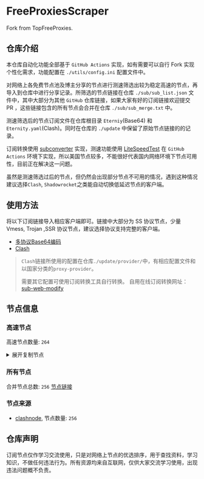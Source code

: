 # FreeProxiesScraper

Fork from TopFreeProxies.

## 仓库介绍
本仓库自动化功能全部基于 `GitHub Actions` 实现，如有需要可以自行 Fork 实现个性化需求，功能配置在 `./utils/config.ini` 配置文件中。

对网络上各免费节点池及博主分享的节点进行测速筛选出较为稳定高速的节点，再导入到仓库中进行分享记录。所筛选的节点链接在仓库 `./sub/sub_list.json` 文件中，其中大部分为其他 `GitHub` 仓库链接，如果大家有好的订阅链接欢迎提交 PR ，这些链接包含的所有节点会合并在仓库 `./sub/sub_merge.txt` 中。

测速筛选后的节点订阅文件在仓库根目录 `Eterniy`(Base64) 和 `Eternity.yaml`(Clash)。同时在仓库的 `./update` 中保留了原始节点链接的的记录。

订阅转换使用 [subconverter](https://github.com/tindy2013/subconverter) 实现，测速功能使用 [LiteSpeedTest](https://github.com/xxf098/LiteSpeedTest) 在 `GitHub Actions` 环境下实现，所以美国节点较多，不能很好代表国内网络环境下节点可用性，目前正在解决这一问题。

虽然是测速筛选过后的节点，但仍然会出现部分节点不可用的情况，遇到这种情况建议选择`Clash`, `Shadowrocket`之类能自动切换低延迟节点的客户端。

## 使用方法
将以下订阅链接导入相应客户端即可。链接中大部分为 SS 协议节点，少量 Vmess, Trojan ,SSR 协议节点，建议选择协议支持完整的客户端。

- [多协议Base64编码](https://raw.githubusercontent.com/caijh/FreeProxiesScraper/master/Eternity)
- [Clash](https://raw.githubusercontent.com/caijh/FreeProxiesScraper/master/Eternity.yaml)

>`Clash`链接所使用的配置在仓库`./update/provider/`中，有相应配置文件和以国家分类的`proxy-provider`。
>
>需要其它配置可使用订阅转换工具自行转换。
>自用在线订阅转换网址：[sub-web-modify](https://sub.v1.mk/)

## 节点信息
### 高速节点
高速节点数量: `264`
<details>
  <summary>展开复制节点</summary>

    trojan://a79e089e-882e-3603-af3d-dacaa45ae7be@103.219.195.237:443?allowInsecure=1&sni=edge.steam-dns.top.comcast.net#04-0466-HK
    trojan://a79e089e-882e-3603-af3d-dacaa45ae7be@43.160.193.245:443?allowInsecure=1&sni=origin-a.akamaihd.net#04-0467-SG
    trojan://a79e089e-882e-3603-af3d-dacaa45ae7be@vd0ee3cg.cs53rvhb.aliyunglsb.com:443?allowInsecure=1&sni=edge.steam-dns.top.comcast.net#04-0468-SG
    trojan://a79e089e-882e-3603-af3d-dacaa45ae7be@178.208.190.99:443?allowInsecure=1&sni=fastly.cdn.steampipe.steamcontent.com#04-0469-US
    trojan://19de81a2-e8f7-3780-ad08-d5b43962dc30@103.219.195.237:443?allowInsecure=1&sni=www.microsoft365.com#04-0470-HK
    trojan://19de81a2-e8f7-3780-ad08-d5b43962dc30@43.160.193.245:443?allowInsecure=1&sni=steampipe.akamaized.net#04-0471-SG
    trojan://19de81a2-e8f7-3780-ad08-d5b43962dc30@vd0ee3cg.cs53rvhb.aliyunglsb.com:443?allowInsecure=1&sni=www.microsoft365.com#04-0472-SG
    trojan://19de81a2-e8f7-3780-ad08-d5b43962dc30@178.208.190.99:443?allowInsecure=1&sni=cloudsync-prod.s3.amazonaws.com#04-0473-US
    trojan://a3e18f02-00c4-3b94-8685-af72e7b74fa4@103.219.195.237:443?allowInsecure=1&sni=akamai.cdn.steampipe.steamcontent.com#04-0474-HK
    trojan://a3e18f02-00c4-3b94-8685-af72e7b74fa4@43.160.193.245:443?allowInsecure=1&sni=edge.steam-dns.top.comcast.net#04-0475-SG
    trojan://a3e18f02-00c4-3b94-8685-af72e7b74fa4@vd0ee3cg.cs53rvhb.aliyunglsb.com:443?allowInsecure=1&sni=akamai.cdn.steampipe.steamcontent.com#04-0476-SG
    trojan://a3e18f02-00c4-3b94-8685-af72e7b74fa4@178.208.190.99:443?allowInsecure=1&sni=steampipe.akamaized.net#04-0477-US
    trojan://9b485a9f-f1ee-3031-a7a4-514a0599b524@103.219.195.237:443?allowInsecure=1&sni=steampipe-kr.akamaized.net#04-0478-HK
    trojan://9b485a9f-f1ee-3031-a7a4-514a0599b524@43.160.193.245:443?allowInsecure=1&sni=www.microsoft365.com#04-0479-SG
    trojan://9b485a9f-f1ee-3031-a7a4-514a0599b524@vd0ee3cg.cs53rvhb.aliyunglsb.com:443?allowInsecure=1&sni=steampipe-kr.akamaized.net#04-0480-SG
    trojan://9b485a9f-f1ee-3031-a7a4-514a0599b524@178.208.190.99:443?allowInsecure=1&sni=fastly.cdn.steampipe.steamcontent.com#04-0481-US
    trojan://4fa628c6-6249-35a5-9bf4-9982eca30185@103.219.195.237:443?allowInsecure=1&sni=fastly.cdn.steampipe.steamcontent.com#04-0482-HK
    trojan://4fa628c6-6249-35a5-9bf4-9982eca30185@43.160.193.245:443?allowInsecure=1&sni=steamcdn-a.akamaihd.net#04-0483-SG
    trojan://4fa628c6-6249-35a5-9bf4-9982eca30185@vd0ee3cg.cs53rvhb.aliyunglsb.com:443?allowInsecure=1&sni=fastly.cdn.steampipe.steamcontent.com#04-0484-SG
    trojan://4fa628c6-6249-35a5-9bf4-9982eca30185@178.208.190.99:443?allowInsecure=1&sni=upos-hz-mirrorakam.akamaized.net#04-0485-US
    trojan://da1bd14f-1afc-3a0d-9630-faa08a39f26d@103.219.195.237:443?allowInsecure=1&sni=origin-a.akamaihd.net#04-0486-HK
    trojan://da1bd14f-1afc-3a0d-9630-faa08a39f26d@43.160.193.245:443?allowInsecure=1&sni=steampipe-kr.akamaized.net#04-0487-SG
    trojan://da1bd14f-1afc-3a0d-9630-faa08a39f26d@vd0ee3cg.cs53rvhb.aliyunglsb.com:443?allowInsecure=1&sni=origin-a.akamaihd.net#04-0488-SG
    trojan://da1bd14f-1afc-3a0d-9630-faa08a39f26d@178.208.190.99:443?allowInsecure=1&sni=steamcdn-a.akamaihd.net#04-0489-US
    trojan://afec2398-003f-32b5-ac36-aa36cefe645b@103.219.195.237:443?allowInsecure=1&sni=fastly.cdn.steampipe.steamcontent.com#04-0490-HK
    trojan://afec2398-003f-32b5-ac36-aa36cefe645b@vd0ee3cg.cs53rvhb.aliyunglsb.com:443?allowInsecure=1&sni=fastly.cdn.steampipe.steamcontent.com#04-0491-SG
    trojan://afec2398-003f-32b5-ac36-aa36cefe645b@178.208.190.99:443?allowInsecure=1&sni=edge.steam-dns.top.comcast.net#04-0492-US
    trojan://b21ab207-e7df-3ba3-9614-df03b02a08d7@103.219.195.237:443?allowInsecure=1&sni=upos-hz-mirrorakam.akamaized.net#04-0493-HK
    trojan://b21ab207-e7df-3ba3-9614-df03b02a08d7@vd0ee3cg.cs53rvhb.aliyunglsb.com:443?allowInsecure=1&sni=upos-hz-mirrorakam.akamaized.net#04-0494-SG
    trojan://b21ab207-e7df-3ba3-9614-df03b02a08d7@178.208.190.99:443?allowInsecure=1&sni=www.microsoft365.com#04-0495-US
    trojan://694d40c5-bdad-3a6e-a857-d25316a08307@103.219.195.237:443?allowInsecure=1&sni=steamcdn-a.akamaihd.net#04-0496-HK
    trojan://694d40c5-bdad-3a6e-a857-d25316a08307@vd0ee3cg.cs53rvhb.aliyunglsb.com:443?allowInsecure=1&sni=steamcdn-a.akamaihd.net#04-0497-SG
    trojan://694d40c5-bdad-3a6e-a857-d25316a08307@178.208.190.99:443?allowInsecure=1&sni=akamai.cdn.steampipe.steamcontent.com#04-0498-US
    trojan://dda39440-611e-367a-8b5c-60b110881c48@103.219.195.237:443?allowInsecure=1&sni=steampipe-partner.akamaized.net#04-0499-HK
    trojan://dda39440-611e-367a-8b5c-60b110881c48@vd0ee3cg.cs53rvhb.aliyunglsb.com:443?allowInsecure=1&sni=steampipe-partner.akamaized.net#04-0500-SG
    trojan://dda39440-611e-367a-8b5c-60b110881c48@178.208.190.99:443?allowInsecure=1&sni=steampipe-kr.akamaized.net#04-0501-US
    trojan://04a70eb2-857b-3c61-9d36-a6284846dde9@103.219.195.237:443?allowInsecure=1&sni=upos-hz-mirrorakam.akamaized.net#04-0502-HK
    trojan://04a70eb2-857b-3c61-9d36-a6284846dde9@vd0ee3cg.cs53rvhb.aliyunglsb.com:443?allowInsecure=1&sni=upos-hz-mirrorakam.akamaized.net#04-0503-SG
    trojan://04a70eb2-857b-3c61-9d36-a6284846dde9@178.208.190.99:443?allowInsecure=1&sni=www.microsoft365.com#04-0504-US
    vmess://eyJ2IjoiMiIsInBzIjoiMDUtMDAxMC1OT1dIRVJFIiwiYWRkIjoia3NhZGsvMjMua29yb3NoLnNob3AiLCJwb3J0IjoiMjA2MCIsInR5cGUiOiJub25lIiwiaWQiOiIxNjQ4YmM5Mi1kMjEwLTRkMTctOTE3NC03MTAyMzFkNWIyM2UiLCJhaWQiOiIwIiwibmV0IjoidGNwIiwicGF0aCI6Ii8iLCJob3N0Ijoid3d3Lm1pY3Jvc29mdDM2NS5jb20iLCJ0bHMiOiIifQ==
    trojan://6165174d-41e8-48c8-b0aa-f64d3cadb299@n002.xunxunmimisbs.sbs:28100?allowInsecure=1&sni=db01.xxxxyyyysbs.sbs#06-0018-CN
    trojan://a34ac366-4717-45bc-a063-c1128338e377@n002.xunxunmimisbs.sbs:49100?allowInsecure=1&sni=db01.xxxxyyyysbs.sbs#06-0019-CN
    trojan://53c56f20-c1b5-47ff-a0dd-6981260131f6@n002.xunxunmimisbs.sbs:49100?allowInsecure=1&sni=db01.xxxxyyyysbs.sbs#06-0020-CN
    trojan://53c56f20-c1b5-47ff-a0dd-6981260131f6@n001.xunxunmimisbs.sbs:49100?allowInsecure=1&sni=db01.xxxxyyyysbs.sbs#06-0021-CN
    trojan://bbd3f850-16ca-4f92-b99f-aab79194f9ff@n001.xunxunmimisbs.sbs:28100?allowInsecure=1&sni=db01.xxxxyyyysbs.sbs#06-0022-CN
    trojan://1554c3d4-38ed-447e-a3cf-edafbe995222@n001.xunxunmimisbs.sbs:25100?allowInsecure=1&sni=de01.xxxxyyyysbs.sbs#06-0026-CN
    trojan://6165174d-41e8-48c8-b0aa-f64d3cadb299@n001.xunxunmimisbs.sbs:25100?allowInsecure=1&sni=de01.xxxxyyyysbs.sbs#06-0027-CN
    trojan://53c56f20-c1b5-47ff-a0dd-6981260131f6@n002.xunxunmimisbs.sbs:48100?allowInsecure=1&sni=fr01.xxxxyyyysbs.sbs#06-0029-CN
    trojan://bbd3f850-16ca-4f92-b99f-aab79194f9ff@n002.xunxunmimisbs.sbs:26100?allowInsecure=1&sni=fr01.xxxxyyyysbs.sbs#06-0030-CN
    trojan://a34ac366-4717-45bc-a063-c1128338e377@n002.xunxunmimisbs.sbs:48100?allowInsecure=1&sni=fr01.xxxxyyyysbs.sbs#06-0031-CN
    trojan://bbd3f850-16ca-4f92-b99f-aab79194f9ff@n002.xunxunmimisbs.sbs:23100?allowInsecure=1&sni=uk01.xxxxyyyysbs.sbs#06-0032-CN
    trojan://6165174d-41e8-48c8-b0aa-f64d3cadb299@n002.xunxunmimisbs.sbs:23100?allowInsecure=1&sni=uk01.xxxxyyyysbs.sbs#06-0033-CN
    ss://Y2hhY2hhMjAtaWV0Zi1wb2x5MTMwNTpmMWFjZDI1Yy01NzlhLTQ3MGEtODI4My1jMTAzNzk2ZmFjMTQ@02.xunyunnode.sbs:59406#06-0034-CN
    trojan://1554c3d4-38ed-447e-a3cf-edafbe995222@n002.xunxunmimisbs.sbs:23100?allowInsecure=1&sni=uk01.xxxxyyyysbs.sbs#06-0035-CN
    trojan://6165174d-41e8-48c8-b0aa-f64d3cadb299@n001.xunxunmimisbs.sbs:23100?allowInsecure=1&sni=uk01.xxxxyyyysbs.sbs#06-0036-CN
    trojan://53c56f20-c1b5-47ff-a0dd-6981260131f6@n001.xunxunmimisbs.sbs:44100?allowInsecure=1&sni=uk01.xxxxyyyysbs.sbs#06-0037-CN
    ss://Y2hhY2hhMjAtaWV0Zi1wb2x5MTMwNTo3YTY2YzVkMS04ZTA1LTRlMjUtOWY5Yy1jODlkNjEzZWQ0MzA@jry.izenny.com:26535#06-0038-CN
    trojan://BxceQaOe@58.152.46.98:443?allowInsecure=1#06-0039-HK
    vmess://eyJ2IjoiMiIsInBzIjoiMDYtMDA0MC1ISyIsImFkZCI6Im5vZGUyLm1hbmdnaW5nLmNvbSIsInBvcnQiOiIxMDA1NSIsInR5cGUiOiJub25lIiwiaWQiOiI1ZmJkNTY2ZC0xZGNkLTQ2MjYtYjc3MS0yYzUzYzg5YjExOWEiLCJhaWQiOiIwIiwibmV0Ijoid3MiLCJwYXRoIjoiLyIsImhvc3QiOiJub2RlMi5tYW5nZ2luZy5jb20iLCJ0bHMiOiJ0bHMifQ==
    vmess://eyJ2IjoiMiIsInBzIjoiMDYtMDA0MS1ISyIsImFkZCI6Im5vZGUyLm1hbmdnaW5nLmNvbSIsInBvcnQiOiIxMDA1NSIsInR5cGUiOiJub25lIiwiaWQiOiIwNWUzOTljNy02ZjNkLTRkNzUtOGZmMC0wZTEwYzI5NzYwOTAiLCJhaWQiOiIwIiwibmV0Ijoid3MiLCJwYXRoIjoiLyIsImhvc3QiOiJub2RlMi5tYW5nZ2luZy5jb20iLCJ0bHMiOiJ0bHMifQ==
    vmess://eyJ2IjoiMiIsInBzIjoiMDYtMDA0Mi1ISyIsImFkZCI6Im5vZGUyLm1hbmdnaW5nLmNvbSIsInBvcnQiOiIxMDA1NSIsInR5cGUiOiJub25lIiwiaWQiOiI1MzI1MjdlMi1lMTg1LTRlYzMtOWM1MS03MTViYzNhODk4MTUiLCJhaWQiOiIwIiwibmV0Ijoid3MiLCJwYXRoIjoiLyIsImhvc3QiOiJub2RlMi5tYW5nZ2luZy5jb20iLCJ0bHMiOiJ0bHMifQ==
    vmess://eyJ2IjoiMiIsInBzIjoiMDYtMDA0NC1ISyIsImFkZCI6Im5vZGUyLm1hbmdnaW5nLmNvbSIsInBvcnQiOiIxMDA1NSIsInR5cGUiOiJub25lIiwiaWQiOiJkNWVhZjhjNy01MDk0LTQ5MzctYWQ4Mi1lMDdiMjBiZGUyMTgiLCJhaWQiOiIwIiwibmV0Ijoid3MiLCJwYXRoIjoiLyIsImhvc3QiOiJub2RlMi5tYW5nZ2luZy5jb20iLCJ0bHMiOiJ0bHMifQ==
    ss://Y2hhY2hhMjAtaWV0Zi1wb2x5MTMwNTowNTdmMzc5My00YTBjLTQ1OTItOTA1OS1kOTdiNDNlN2QzZjI@wa.xunyunnode.sbs:35301#06-0045-CN
    ss://Y2hhY2hhMjAtaWV0Zi1wb2x5MTMwNTphZjM3YTQzNi02MTdkLTQ4NGUtOWZiYi01N2FhMjAyYmMzMWE@slur.izenny.com:55407#06-0046-CN
    vmess://eyJ2IjoiMiIsInBzIjoiMDYtMDA0Ny1ISyIsImFkZCI6Im5vZGUyLm1hbmdnaW5nLmNvbSIsInBvcnQiOiIxMDA1NSIsInR5cGUiOiJub25lIiwiaWQiOiI2ZjE3NDhmZC01Y2ZkLTQ0OTctYWVjNy0wZjhjY2E3ODQxNTkiLCJhaWQiOiIwIiwibmV0Ijoid3MiLCJwYXRoIjoiLyIsImhvc3QiOiJub2RlMi5tYW5nZ2luZy5jb20iLCJ0bHMiOiJ0bHMifQ==
    trojan://6165174d-41e8-48c8-b0aa-f64d3cadb299@n001.xunxunmimisbs.sbs:21201?allowInsecure=1&sni=hk02.xxxxyyyysbs.sbs#06-0048-CN
    trojan://a34ac366-4717-45bc-a063-c1128338e377@n001.xunxunmimisbs.sbs:21101?allowInsecure=1&sni=hk02.xxxxyyyysbs.sbs#06-0049-CN
    trojan://BxceQaOe@36.151.251.23:4451?allowInsecure=1#06-0050-CN
    trojan://bbd3f850-16ca-4f92-b99f-aab79194f9ff@n001.xunxunmimisbs.sbs:21201?allowInsecure=1&sni=hk02.xxxxyyyysbs.sbs#06-0051-CN
    ss://Y2hhY2hhMjAtaWV0Zi1wb2x5MTMwNTphZjM3YTQzNi02MTdkLTQ4NGUtOWZiYi01N2FhMjAyYmMzMWE@slur.izenny.com:30348#06-0052-CN
    ss://Y2hhY2hhMjAtaWV0Zi1wb2x5MTMwNTpmN2E2Nzg4NC03OGIwLTQwN2QtOGFhNi0wZWRhZTVhNzg2NTc@slur.izenny.com:30348#06-0053-CN
    trojan://bbd3f850-16ca-4f92-b99f-aab79194f9ff@n002.xunxunmimisbs.sbs:27100?allowInsecure=1&sni=in01.xxxxyyyysbs.sbs#06-0054-CN
    ss://Y2hhY2hhMjAtaWV0Zi1wb2x5MTMwNTphZjM3YTQzNi02MTdkLTQ4NGUtOWZiYi01N2FhMjAyYmMzMWE@slur.izenny.com:17254#06-0055-CN
    ss://Y2hhY2hhMjAtaWV0Zi1wb2x5MTMwNTpmN2E2Nzg4NC03OGIwLTQwN2QtOGFhNi0wZWRhZTVhNzg2NTc@slur.izenny.com:32009#06-0056-CN
    trojan://a34ac366-4717-45bc-a063-c1128338e377@n002.xunxunmimisbs.sbs:42100?allowInsecure=1&sni=jp01.xxxxyyyysbs.sbs#06-0057-CN
    trojan://1554c3d4-38ed-447e-a3cf-edafbe995222@n001.xunxunmimisbs.sbs:41300?allowInsecure=1&sni=jp01.xxxxyyyysbs.sbs#06-0060-CN
    trojan://a34ac366-4717-45bc-a063-c1128338e377@n001.xunxunmimisbs.sbs:42100?allowInsecure=1&sni=jp01.xxxxyyyysbs.sbs#06-0061-CN
    trojan://bbd3f850-16ca-4f92-b99f-aab79194f9ff@n001.xunxunmimisbs.sbs:41300?allowInsecure=1&sni=jp01.xxxxyyyysbs.sbs#06-0062-CN
    trojan://a34ac366-4717-45bc-a063-c1128338e377@n001.xunxunmimisbs.sbs:43100?allowInsecure=1&sni=kr01.xxxxyyyysbs.sbs#06-0064-CN
    trojan://a34ac366-4717-45bc-a063-c1128338e377@n002.xunxunmimisbs.sbs:43100?allowInsecure=1&sni=kr01.xxxxyyyysbs.sbs#06-0067-CN
    ss://Y2hhY2hhMjAtaWV0Zi1wb2x5MTMwNTpmN2E2Nzg4NC03OGIwLTQwN2QtOGFhNi0wZWRhZTVhNzg2NTc@slur.izenny.com:48907#06-0068-CN
    ss://YWVzLTI1Ni1nY206N2EzNDcyYmMtYWJiMC00YzI2LTgyYmEtMDU0MTE5NTM4ZjQ2@node1.mangging.com:10060#06-0070-SG
    vmess://eyJ2IjoiMiIsInBzIjoiMDYtMDA3Mi1DTiIsImFkZCI6InYxMi5oZWR1aWFuLmxpbmsiLCJwb3J0IjoiMzA4MTIiLCJ0eXBlIjoibm9uZSIsImlkIjoiY2JiM2Y4NzctZDFmYi0zNDRjLTg3YTktZDE1M2JmZmQ1NDg0IiwiYWlkIjoiMiIsIm5ldCI6IndzIiwicGF0aCI6Ii9vb29vIiwiaG9zdCI6InYxMi5oZWR1aWFuLmxpbmsiLCJ0bHMiOiIifQ==
    ss://YWVzLTI1Ni1nY206MDVlMzk5YzctNmYzZC00ZDc1LThmZjAtMGUxMGMyOTc2MDkw@node1.mangging.com:10060#06-0073-SG
    ss://YWVzLTI1Ni1nY206MjZhNTFiYTctOTM0Yi00N2FhLTljZGQtZjU2N2ZjYzMzYTJi@node1.mangging.com:10060#06-0076-SG
    vmess://eyJ2IjoiMiIsInBzIjoiMDYtMDA3OC1TRyIsImFkZCI6Im5vZGUzLm1hbmdnaW5nLmNvbSIsInBvcnQiOiIxMDA5MSIsInR5cGUiOiJub25lIiwiaWQiOiI1MzI1MjdlMi1lMTg1LTRlYzMtOWM1MS03MTViYzNhODk4MTUiLCJhaWQiOiIwIiwibmV0Ijoid3MiLCJwYXRoIjoiLyIsImhvc3QiOiJub2RlMy5tYW5nZ2luZy5jb20iLCJ0bHMiOiJ0bHMifQ==
    ss://YWVzLTI1Ni1nY206NzdhZTUwNjItYzA2Mi00NTNlLWJhNjUtOWI1NDllMDZmYmJi@node1.mangging.com:10060#06-0079-SG
    ss://YWVzLTI1Ni1nY206OGE0NzM3YWEtNDY3MS00YzZiLWIyZGUtMjliNWQ5NmFhMzY1@node1.mangging.com:10060#06-0081-SG
    vmess://eyJ2IjoiMiIsInBzIjoiMDYtMDA4Mi1TRyIsImFkZCI6Im5vZGUzLm1hbmdnaW5nLmNvbSIsInBvcnQiOiIxMDA5MSIsInR5cGUiOiJub25lIiwiaWQiOiIzNTNkNGMxMy1hNzU2LTQ2ZGQtYmE2Zi0zZGZlY2ZlYjM3ZmMiLCJhaWQiOiIwIiwibmV0Ijoid3MiLCJwYXRoIjoiLyIsImhvc3QiOiJub2RlMy5tYW5nZ2luZy5jb20iLCJ0bHMiOiJ0bHMifQ==
    ss://YWVzLTI1Ni1nY206MjhmOTY2ZDgtNDAzZS00OTY2LTkzZWMtMjZlZTgyNDU2ZjQ5@node1.mangging.com:10060#06-0083-SG
    trojan://332c99d2ebae435b9b3970a75ae902d2@149.28.151.140:443?allowInsecure=1&sni=www.gpt123.one#06-0085-SG
    ss://YWVzLTI1Ni1nY206NTMyNTI3ZTItZTE4NS00ZWMzLTljNTEtNzE1YmMzYTg5ODE1@node1.mangging.com:10060#06-0086-SG
    vmess://eyJ2IjoiMiIsInBzIjoiMDYtMDA4Ny1DTiIsImFkZCI6InYzOS5oZWR1aWFuLmxpbmsiLCJwb3J0IjoiMzA4MzkiLCJ0eXBlIjoibm9uZSIsImlkIjoiY2JiM2Y4NzctZDFmYi0zNDRjLTg3YTktZDE1M2JmZmQ1NDg0IiwiYWlkIjoiMiIsIm5ldCI6IndzIiwicGF0aCI6Ii9vb29vIiwiaG9zdCI6InYzOS5oZWR1aWFuLmxpbmsiLCJ0bHMiOiIifQ==
    trojan://1554c3d4-38ed-447e-a3cf-edafbe995222@n002.xunxunmimisbs.sbs:31200?allowInsecure=1&sni=sg01.xxxxyyyysbs.sbs#06-0088-CN
    vmess://eyJ2IjoiMiIsInBzIjoiMDYtMDA4OS1TRyIsImFkZCI6Im1sMDIuMzMzMjEwLnh5eiIsInBvcnQiOiI0MDAwMCIsInR5cGUiOiJub25lIiwiaWQiOiJhYWUwYjVmNC1jZGIxLTQ4YjQtYTQ5Ny1kNmQwYzg5ZDI1NzYiLCJhaWQiOiIwIiwibmV0Ijoid3MiLCJwYXRoIjoiL2JieSIsImhvc3QiOiJtbDAyLjMzMzIxMC54eXoiLCJ0bHMiOiIifQ==
    trojan://1554c3d4-38ed-447e-a3cf-edafbe995222@n002.xunxunmimisbs.sbs:28300?allowInsecure=1&sni=tai01.xxxxyyyysbs.sbs#06-0092-CN
    trojan://1554c3d4-38ed-447e-a3cf-edafbe995222@n001.xunxunmimisbs.sbs:28300?allowInsecure=1&sni=tai01.xxxxyyyysbs.sbs#06-0093-CN
    trojan://a34ac366-4717-45bc-a063-c1128338e377@n001.xunxunmimisbs.sbs:49120?allowInsecure=1&sni=tai01.xxxxyyyysbs.sbs#06-0094-CN
    ss://Y2hhY2hhMjAtaWV0Zi1wb2x5MTMwNTowNTdmMzc5My00YTBjLTQ1OTItOTA1OS1kOTdiNDNlN2QzZjI@01.xunyunnode.sbs:45823#06-0097-CN
    trojan://d1ab552e-d2f9-4fe6-8e70-d219a525a769@zl-us01.xxxxyyyysbs.sbs:52800?allowInsecure=1#06-0105-US
    vmess://eyJ2IjoiMiIsInBzIjoiMDYtMDEwOC1ISyIsImFkZCI6IjIxMi4xOTIuMTMuODYiLCJwb3J0IjoiMjMxODUiLCJ0eXBlIjoibm9uZSIsImlkIjoiMzZiYWIyZTItOTgwYS00MmFiLTg3MDMtZTkwYjU2YzJmOGE1IiwiYWlkIjoiMCIsIm5ldCI6IndzIiwicGF0aCI6Ii8iLCJob3N0IjoiIiwidGxzIjoiIn0=
    vmess://eyJ2IjoiMiIsInBzIjoiMDYtMDExNC1ISyIsImFkZCI6IjIxMi4xOTIuMTMuODYiLCJwb3J0IjoiMjIxMjciLCJ0eXBlIjoibm9uZSIsImlkIjoiOTcwYjIyNjgtMGRiNS00Yjc2LTkwYmEtZWQwZThmNjg2YTZjIiwiYWlkIjoiMCIsIm5ldCI6IndzIiwicGF0aCI6Ii8iLCJob3N0IjoiIiwidGxzIjoiIn0=
    ss://Y2hhY2hhMjAtaWV0Zi1wb2x5MTMwNTpmMWFjZDI1Yy01NzlhLTQ3MGEtODI4My1jMTAzNzk2ZmFjMTQ@01.xunyunnode.sbs:45823#06-0123-CN
    vmess://eyJ2IjoiMiIsInBzIjoiMDYtMDEyNC1ISyIsImFkZCI6IjIxMi4xOTIuMTMuODYiLCJwb3J0IjoiMjIxMjciLCJ0eXBlIjoibm9uZSIsImlkIjoiNmUyMjNjZWMtOGEzYi00OGY2LTgyYmYtNGZjMGY2NzYwYTEwIiwiYWlkIjoiMCIsIm5ldCI6IndzIiwicGF0aCI6Ii8iLCJob3N0IjoiIiwidGxzIjoiIn0=
    vmess://eyJ2IjoiMiIsInBzIjoiMDYtMDEyOC1ISyIsImFkZCI6IjIxMi4xOTIuMTMuODYiLCJwb3J0IjoiMjMxODUiLCJ0eXBlIjoibm9uZSIsImlkIjoiZjE5ODg5MjktYjQ2Yi00N2JkLWE5OTMtNWM3NTdjYTU5MmY1IiwiYWlkIjoiMCIsIm5ldCI6IndzIiwicGF0aCI6Ii8iLCJob3N0IjoiIiwidGxzIjoiIn0=
    ss://Y2hhY2hhMjAtaWV0Zi1wb2x5MTMwNTpmN2E2Nzg4NC03OGIwLTQwN2QtOGFhNi0wZWRhZTVhNzg2NTc@slur.izenny.com:40063#06-0129-CN
    vmess://eyJ2IjoiMiIsInBzIjoiMDYtMDEzMy1ISyIsImFkZCI6IjIxMi4xOTIuMTMuODYiLCJwb3J0IjoiMjIxMjciLCJ0eXBlIjoibm9uZSIsImlkIjoiYjkwOGFiNWYtNGU2YS00YzgyLWIxY2ItNWQ3NDg3MWQ4NWRjIiwiYWlkIjoiMCIsIm5ldCI6IndzIiwicGF0aCI6Ii8iLCJob3N0IjoiIiwidGxzIjoiIn0=
    vmess://eyJ2IjoiMiIsInBzIjoiMDYtMDEzNy1ISyIsImFkZCI6IjIxMi4xOTIuMTMuODYiLCJwb3J0IjoiMjIxMjciLCJ0eXBlIjoibm9uZSIsImlkIjoiOTc2ODA1MGMtNDMyZS00ZGI1LWI0MTctYTZiNjc0YWY0M2QxIiwiYWlkIjoiMCIsIm5ldCI6IndzIiwicGF0aCI6Ii8iLCJob3N0IjoiIiwidGxzIjoiIn0=
    trojan://bbd3f850-16ca-4f92-b99f-aab79194f9ff@n002.xunxunmimisbs.sbs:24100?allowInsecure=1&sni=us01.xxxxyyyysbs.sbs#06-0140-CN
    vmess://eyJ2IjoiMiIsInBzIjoiMDYtMDE0My1ISyIsImFkZCI6IjIxMi4xOTIuMTMuODYiLCJwb3J0IjoiMjIxMjciLCJ0eXBlIjoibm9uZSIsImlkIjoiYWRhM2JjMzUtNzQxOC00YzdjLTlkNzktMzI5Y2E1ZDdkZWE4IiwiYWlkIjoiMCIsIm5ldCI6IndzIiwicGF0aCI6Ii8iLCJob3N0IjoiIiwidGxzIjoiIn0=
    vmess://eyJ2IjoiMiIsInBzIjoiMDYtMDE0NC1ISyIsImFkZCI6IjIxMi4xOTIuMTMuODYiLCJwb3J0IjoiMjIxMjciLCJ0eXBlIjoibm9uZSIsImlkIjoiZDlhYmY1NTEtMDBhNC00NWM2LTg0ZWUtYTIwMWZhYmMxMGRhIiwiYWlkIjoiMCIsIm5ldCI6IndzIiwicGF0aCI6Ii8iLCJob3N0IjoiIiwidGxzIjoiIn0=
    vmess://eyJ2IjoiMiIsInBzIjoiMDYtMDE0NS1ISyIsImFkZCI6IjIxMi4xOTIuMTMuODYiLCJwb3J0IjoiMjIxMjciLCJ0eXBlIjoibm9uZSIsImlkIjoiZmM4MjRlMjUtZTgzNC00MWMxLTg5YTQtMmNjODU4YWM4MjM5IiwiYWlkIjoiMCIsIm5ldCI6IndzIiwicGF0aCI6Ii8iLCJob3N0IjoiIiwidGxzIjoiIn0=
    vmess://eyJ2IjoiMiIsInBzIjoiMDYtMDE0Ny1ISyIsImFkZCI6IjIxMi4xOTIuMTMuODYiLCJwb3J0IjoiMjUxNjkiLCJ0eXBlIjoibm9uZSIsImlkIjoiZTZiN2VkYjUtYjFjMS00YTQ4LTg4MGMtNzlhZTMwM2YyMzAzIiwiYWlkIjoiMCIsIm5ldCI6IndzIiwicGF0aCI6Ii8iLCJob3N0IjoiIiwidGxzIjoiIn0=
    vmess://eyJ2IjoiMiIsInBzIjoiMDYtMDE1My1ISyIsImFkZCI6IjIxMi4xOTIuMTMuODYiLCJwb3J0IjoiMjIxMjciLCJ0eXBlIjoibm9uZSIsImlkIjoiYmIwY2FjZDktMzhjNi00MDk5LWI4NmMtNDY3NzBjYzg2MTQ2IiwiYWlkIjoiMCIsIm5ldCI6IndzIiwicGF0aCI6Ii8iLCJob3N0IjoiIiwidGxzIjoiIn0=
    trojan://BxceQaOe@36.150.215.241:27409?allowInsecure=1#06-0158-CN
    ss://Y2hhY2hhMjAtaWV0Zi1wb2x5MTMwNTpmMWFjZDI1Yy01NzlhLTQ3MGEtODI4My1jMTAzNzk2ZmFjMTQ@02.xunyunnode.sbs:37699#06-0159-CN
    trojan://6165174d-41e8-48c8-b0aa-f64d3cadb299@n001.xunxunmimisbs.sbs:24100?allowInsecure=1&sni=us01.xxxxyyyysbs.sbs#06-0160-CN
    trojan://a34ac366-4717-45bc-a063-c1128338e377@n001.xunxunmimisbs.sbs:49110?allowInsecure=1&sni=vn01.xxxxyyyysbs.sbs#06-0162-CN
    trojan://6165174d-41e8-48c8-b0aa-f64d3cadb299@n001.xunxunmimisbs.sbs:28200?allowInsecure=1&sni=vn01.xxxxyyyysbs.sbs#06-0163-CN
    vmess://eyJ2IjoiMiIsInBzIjoiMDctMDE2NS1ISyIsImFkZCI6InYxMC5oZWR1aWFuLmxpbmsiLCJwb3J0IjoiMzA4MDciLCJ0eXBlIjoibm9uZSIsImlkIjoiY2JiM2Y4NzctZDFmYi0zNDRjLTg3YTktZDE1M2JmZmQ1NDg0IiwiYWlkIjoiMiIsIm5ldCI6IndzIiwicGF0aCI6Ii9vb29vIiwiaG9zdCI6InYxMC5oZWR1aWFuLmxpbmsiLCJ0bHMiOiIifQ==
    ss://YWVzLTEyOC1nY206YjYzN2YyZTQ3Yjc4MjdiMzA4ZWJmMzk5MDA4MDc1ZDI@113.99.143.139:26470#07-0167-CN
    vmess://eyJ2IjoiMiIsInBzIjoiMDctMDE3MS1SRUxBWSIsImFkZCI6IjEwNC4xOC4yNDAuMjM4IiwicG9ydCI6IjgwIiwidHlwZSI6Im5vbmUiLCJpZCI6ImQ5NjdmZmNhLWRlOTAtNGRhYS1iZDAwLWQ1MjdlNWJhZTExZiIsImFpZCI6IjAiLCJuZXQiOiJ3cyIsInBhdGgiOiIvP0JJQV9URUxFR1JBTSAoQEFaQVJCQVlKQUIxKSBUTSAoQEFaQVJCQVlKQUIxKSBUTSAoQEFaQVJCQVlKQUIxKSBUTSAoQEFaQVJCQVlKQUIxKSBUTSAoQEFaQVJCQVlKQUIxKSBUTSAoQEFaQVJCQVlKQUIxKSIsImhvc3QiOiIiLCJ0bHMiOiIifQ==
    trojan://BxceQaOe@58.152.53.3:443?allowInsecure=1#07-0175-HK
    vmess://eyJ2IjoiMiIsInBzIjoiMDctMDE3Ny1DTiIsImFkZCI6IjM5LjEwNy4xNTUuMTEiLCJwb3J0IjoiMzAzMDIiLCJ0eXBlIjoibm9uZSIsImlkIjoiNDE4MDQ4YWYtYTI5My00Yjk5LTliMGMtOThjYTM1ODBkZDI0IiwiYWlkIjoiMCIsIm5ldCI6InRjcCIsInBhdGgiOiIvIiwiaG9zdCI6IiIsInRscyI6IiJ9
    ss://YWVzLTEyOC1nY206YjYzN2YyZTQ3Yjc4MjdiMzA4ZWJmMzk5MDA4MDc1ZDI@113.99.143.139:40316#07-0179-CN
    vmess://eyJ2IjoiMiIsInBzIjoiMDctMDE4NC1KUCIsImFkZCI6InRscy4xNS5ub2RlLWZvci1iaWdhaXJwb3J0LndpbiIsInBvcnQiOiIyMzIxMSIsInR5cGUiOiJub25lIiwiaWQiOiJjNjkzNzRkYS0yMjA4LTRjYmQtYjgxZS1jZGY4OGI1ZTdmNTMiLCJhaWQiOiIwIiwibmV0Ijoid3MiLCJwYXRoIjoiLyIsImhvc3QiOiJ0bHMuMTUubm9kZS1mb3ItYmlnYWlycG9ydC53aW4iLCJ0bHMiOiIifQ==
    vmess://eyJ2IjoiMiIsInBzIjoiMDctMDE4Ni1ISyIsImFkZCI6Ijc4ZWFjNGFmLXN2NmhzMC1zd3hqZ24tMWxhMnEuaGsucDVwdi5jb20iLCJwb3J0IjoiODAiLCJ0eXBlIjoibm9uZSIsImlkIjoiNDMxMDI2YzgtNzM5Ny0xMWVkLWE4YmYtZjIzYzkxY2ZiYmM5IiwiYWlkIjoiMiIsIm5ldCI6IndzIiwicGF0aCI6Ii8iLCJob3N0IjoiNzhlYWM0YWYtc3Y2aHMwLXN3eGpnbi0xbGEycS5oay5wNXB2LmNvbSIsInRscyI6IiJ9
    vmess://eyJ2IjoiMiIsInBzIjoiMDctMDE4Ny1DTiIsImFkZCI6IjEzOS4xMjkuMjAuNiIsInBvcnQiOiI1MDAwMiIsInR5cGUiOiJub25lIiwiaWQiOiI0MTgwNDhhZi1hMjkzLTRiOTktOWIwYy05OGNhMzU4MGRkMjQiLCJhaWQiOiIwIiwibmV0IjoidGNwIiwicGF0aCI6Ii8iLCJob3N0IjoiNzhlYWM0YWYtc3Y2aHMwLXN3eGpnbi0xbGEycS5oay5wNXB2LmNvbSIsInRscyI6IiJ9
    ss://YWVzLTI1Ni1jZmI6YW1hem9uc2tyMDU@18.116.40.29:443#07-0188-US
    ss://YWVzLTEyOC1nY206NTdiYzBjMDQtODE4NC00OGY1LTkwNmItODk3ZDA5NWVkNDQ1@liubu9.singdns.com:17459#07-0190-HK
    trojan://BxceQaOe@36.156.102.72:194?allowInsecure=1#07-0203-CN
    vmess://eyJ2IjoiMiIsInBzIjoiMDctMDIwNS1DTiIsImFkZCI6IjEwNi4xNC43NS4xMTQiLCJwb3J0IjoiNTAwMDIiLCJ0eXBlIjoibm9uZSIsImlkIjoiNDE4MDQ4YWYtYTI5My00Yjk5LTliMGMtOThjYTM1ODBkZDI0IiwiYWlkIjoiMCIsIm5ldCI6InRjcCIsInBhdGgiOiIvIiwiaG9zdCI6IiIsInRscyI6IiJ9
    trojan://adbac894-90b9-4913-b77e-a715a8d4ebc8@oss-cn-shanghai.letssepub.com:20021?allowInsecure=1&sni=dingding-doc.com#07-0208-CN
    ss://YWVzLTI1Ni1jZmI6WG44aktkbURNMDBJZU8lMjUyNSUyNTIzJTI1MjQlMjUyM2ZKQU10c0VBRVVPcEgvWVdZdFlxREZuVDBTVg@103.186.155.224:38388#08-0217-VN
    ss://YWVzLTI1Ni1jZmI6WG44aktkbURNMDBJZU8lMjUyNSUyNTIzJTI1MjQlMjUyM2ZKQU10c0VBRVVPcEgvWVdZdFlxREZuVDBTVg@103.186.154.183:38388#08-0218-VN
    ss://YWVzLTI1Ni1jZmI6WG44aktkbURNMDBJZU8lMjUyNSUyNTIzJTI1MjQlMjUyM2ZKQU10c0VBRVVPcEgvWVdZdFlxREZuVDBTVg@103.186.155.129:38388#08-0219-VN
    ss://YWVzLTI1Ni1jZmI6WG44aktkbURNMDBJZU8lMjUyNSUyNTIzJTI1MjQlMjUyM2ZKQU10c0VBRVVPcEgvWVdZdFlxREZuVDBTVg@103.186.154.192:38388#08-0220-VN
    ss://YWVzLTI1Ni1jZmI6WG44aktkbURNMDBJZU8lMjUyNSUyNTIzJTI1MjQlMjUyM2ZKQU10c0VBRVVPcEgvWVdZdFlxREZuVDBTVg@103.186.154.213:38388#08-0221-VN
    ss://YWVzLTI1Ni1jZmI6WG44aktkbURNMDBJZU8lMjUyNSUyNTIzJTI1MjQlMjUyM2ZKQU10c0VBRVVPcEgvWVdZdFlxREZuVDBTVg@103.186.154.240:38388#08-0222-VN
    ss://YWVzLTI1Ni1jZmI6WG44aktkbURNMDBJZU8lMjUyNSUyNTIzJTI1MjQlMjUyM2ZKQU10c0VBRVVPcEgvWVdZdFlxREZuVDBTVg@103.186.155.233:38388#08-0223-VN
    ss://YWVzLTI1Ni1jZmI6WG44aktkbURNMDBJZU8lMjUyNSUyNTIzJTI1MjQlMjUyM2ZKQU10c0VBRVVPcEgvWVdZdFlxREZuVDBTVg@103.186.155.139:38388#08-0224-VN
    ss://YWVzLTI1Ni1jZmI6WG44aktkbURNMDBJZU8lMjUyNSUyNTIzJTI1MjQlMjUyM2ZKQU10c0VBRVVPcEgvWVdZdFlxREZuVDBTVg@103.186.154.194:38388#08-0225-VN
    ss://YWVzLTI1Ni1jZmI6WG44aktkbURNMDBJZU8lMjUyNSUyNTIzJTI1MjQlMjUyM2ZKQU10c0VBRVVPcEgvWVdZdFlxREZuVDBTVg@103.186.154.49:38388#08-0226-VN
    ss://YWVzLTI1Ni1jZmI6WG44aktkbURNMDBJZU8lMjUyNSUyNTIzJTI1MjQlMjUyM2ZKQU10c0VBRVVPcEgvWVdZdFlxREZuVDBTVg@103.186.154.62:38388#08-0227-VN
    ss://YWVzLTI1Ni1jZmI6WG44aktkbURNMDBJZU8lMjUyNSUyNTIzJTI1MjQlMjUyM2ZKQU10c0VBRVVPcEgvWVdZdFlxREZuVDBTVg@103.186.155.104:38388#08-0228-VN
    ss://YWVzLTI1Ni1jZmI6WG44aktkbURNMDBJZU8lMjUyNSUyNTIzJTI1MjQlMjUyM2ZKQU10c0VBRVVPcEgvWVdZdFlxREZuVDBTVg@103.186.154.37:38388#08-0229-VN
    ss://YWVzLTI1Ni1jZmI6WG44aktkbURNMDBJZU8lMjUyNSUyNTIzJTI1MjQlMjUyM2ZKQU10c0VBRVVPcEgvWVdZdFlxREZuVDBTVg@103.186.155.16:38388#08-0230-VN
    ss://YWVzLTI1Ni1jZmI6WG44aktkbURNMDBJZU8lMjUyNSUyNTIzJTI1MjQlMjUyM2ZKQU10c0VBRVVPcEgvWVdZdFlxREZuVDBTVg@103.186.155.137:38388#08-0231-VN
    ss://YWVzLTI1Ni1jZmI6WG44aktkbURNMDBJZU8lMjUyNSUyNTIzJTI1MjQlMjUyM2ZKQU10c0VBRVVPcEgvWVdZdFlxREZuVDBTVg@103.186.154.20:38388#08-0232-VN
    ss://YWVzLTI1Ni1jZmI6WG44aktkbURNMDBJZU8lMjUyNSUyNTIzJTI1MjQlMjUyM2ZKQU10c0VBRVVPcEgvWVdZdFlxREZuVDBTVg@103.186.154.53:38388#08-0233-VN
    ss://YWVzLTI1Ni1jZmI6WG44aktkbURNMDBJZU8lMjUyNSUyNTIzJTI1MjQlMjUyM2ZKQU10c0VBRVVPcEgvWVdZdFlxREZuVDBTVg@103.186.155.10:38388#08-0234-VN
    ss://YWVzLTI1Ni1jZmI6WG44aktkbURNMDBJZU8lMjUyNSUyNTIzJTI1MjQlMjUyM2ZKQU10c0VBRVVPcEgvWVdZdFlxREZuVDBTVg@103.186.155.112:38388#08-0235-VN
    ss://YWVzLTI1Ni1jZmI6WG44aktkbURNMDBJZU8lMjUyNSUyNTIzJTI1MjQlMjUyM2ZKQU10c0VBRVVPcEgvWVdZdFlxREZuVDBTVg@103.186.155.237:38388#08-0236-VN
    ss://YWVzLTI1Ni1jZmI6WG44aktkbURNMDBJZU8lMjUyNSUyNTIzJTI1MjQlMjUyM2ZKQU10c0VBRVVPcEgvWVdZdFlxREZuVDBTVg@103.186.155.105:38388#08-0237-VN
    ss://YWVzLTI1Ni1jZmI6WG44aktkbURNMDBJZU8lMjUyNSUyNTIzJTI1MjQlMjUyM2ZKQU10c0VBRVVPcEgvWVdZdFlxREZuVDBTVg@103.186.155.42:38388#08-0238-VN
    ss://YWVzLTI1Ni1jZmI6WG44aktkbURNMDBJZU8lMjUyNSUyNTIzJTI1MjQlMjUyM2ZKQU10c0VBRVVPcEgvWVdZdFlxREZuVDBTVg@103.186.155.238:38388#08-0239-VN
    ss://YWVzLTI1Ni1jZmI6WG44aktkbURNMDBJZU8lMjUyNSUyNTIzJTI1MjQlMjUyM2ZKQU10c0VBRVVPcEgvWVdZdFlxREZuVDBTVg@103.186.154.253:38388#08-0240-VN
    ss://YWVzLTI1Ni1jZmI6WG44aktkbURNMDBJZU8lMjUyNSUyNTIzJTI1MjQlMjUyM2ZKQU10c0VBRVVPcEgvWVdZdFlxREZuVDBTVg@103.186.155.106:38388#08-0241-VN
    ss://YWVzLTI1Ni1jZmI6WG44aktkbURNMDBJZU8lMjUyNSUyNTIzJTI1MjQlMjUyM2ZKQU10c0VBRVVPcEgvWVdZdFlxREZuVDBTVg@103.186.155.56:38388#08-0242-VN
    ss://YWVzLTI1Ni1jZmI6WG44aktkbURNMDBJZU8lMjUyNSUyNTIzJTI1MjQlMjUyM2ZKQU10c0VBRVVPcEgvWVdZdFlxREZuVDBTVg@103.186.154.78:38388#08-0243-VN
    ss://YWVzLTI1Ni1jZmI6WG44aktkbURNMDBJZU8lMjUyNSUyNTIzJTI1MjQlMjUyM2ZKQU10c0VBRVVPcEgvWVdZdFlxREZuVDBTVg@103.186.154.190:38388#08-0244-VN
    ss://YWVzLTI1Ni1jZmI6WG44aktkbURNMDBJZU8lMjUyNSUyNTIzJTI1MjQlMjUyM2ZKQU10c0VBRVVPcEgvWVdZdFlxREZuVDBTVg@103.186.155.61:38388#08-0245-VN
    ss://YWVzLTI1Ni1jZmI6WG44aktkbURNMDBJZU8lMjUyNSUyNTIzJTI1MjQlMjUyM2ZKQU10c0VBRVVPcEgvWVdZdFlxREZuVDBTVg@103.186.154.238:38388#08-0246-VN
    ss://YWVzLTI1Ni1jZmI6WG44aktkbURNMDBJZU8lMjUyNSUyNTIzJTI1MjQlMjUyM2ZKQU10c0VBRVVPcEgvWVdZdFlxREZuVDBTVg@103.186.155.54:38388#08-0247-VN
    ss://YWVzLTI1Ni1jZmI6WG44aktkbURNMDBJZU8lMjUyNSUyNTIzJTI1MjQlMjUyM2ZKQU10c0VBRVVPcEgvWVdZdFlxREZuVDBTVg@103.186.155.29:38388#08-0248-VN
    ss://YWVzLTI1Ni1jZmI6WG44aktkbURNMDBJZU8lMjUyNSUyNTIzJTI1MjQlMjUyM2ZKQU10c0VBRVVPcEgvWVdZdFlxREZuVDBTVg@103.186.155.211:38388#08-0249-VN
    ss://YWVzLTI1Ni1jZmI6WG44aktkbURNMDBJZU8lMjUyNSUyNTIzJTI1MjQlMjUyM2ZKQU10c0VBRVVPcEgvWVdZdFlxREZuVDBTVg@103.186.155.46:38388#08-0250-VN
    ss://YWVzLTI1Ni1jZmI6WG44aktkbURNMDBJZU8lMjUyNSUyNTIzJTI1MjQlMjUyM2ZKQU10c0VBRVVPcEgvWVdZdFlxREZuVDBTVg@103.186.154.250:38388#08-0251-VN
    ss://YWVzLTI1Ni1jZmI6WG44aktkbURNMDBJZU8lMjUyNSUyNTIzJTI1MjQlMjUyM2ZKQU10c0VBRVVPcEgvWVdZdFlxREZuVDBTVg@103.186.155.50:38388#08-0252-VN
    ss://YWVzLTI1Ni1jZmI6WG44aktkbURNMDBJZU8lMjUyNSUyNTIzJTI1MjQlMjUyM2ZKQU10c0VBRVVPcEgvWVdZdFlxREZuVDBTVg@103.186.155.12:38388#08-0253-VN
    ss://YWVzLTI1Ni1jZmI6WG44aktkbURNMDBJZU8lMjUyNSUyNTIzJTI1MjQlMjUyM2ZKQU10c0VBRVVPcEgvWVdZdFlxREZuVDBTVg@103.186.155.2:38388#08-0254-VN
    ss://YWVzLTI1Ni1jZmI6WG44aktkbURNMDBJZU8lMjUyNSUyNTIzJTI1MjQlMjUyM2ZKQU10c0VBRVVPcEgvWVdZdFlxREZuVDBTVg@103.186.155.57:38388#08-0255-VN
    ss://YWVzLTI1Ni1jZmI6WG44aktkbURNMDBJZU8lMjUyNSUyNTIzJTI1MjQlMjUyM2ZKQU10c0VBRVVPcEgvWVdZdFlxREZuVDBTVg@103.186.154.248:38388#08-0256-VN
    ss://YWVzLTI1Ni1jZmI6WG44aktkbURNMDBJZU8lMjUyNSUyNTIzJTI1MjQlMjUyM2ZKQU10c0VBRVVPcEgvWVdZdFlxREZuVDBTVg@103.186.154.237:38388#08-0257-VN
    ss://YWVzLTI1Ni1jZmI6WG44aktkbURNMDBJZU8lMjUyNSUyNTIzJTI1MjQlMjUyM2ZKQU10c0VBRVVPcEgvWVdZdFlxREZuVDBTVg@103.186.155.59:38388#08-0258-VN
    ss://YWVzLTI1Ni1jZmI6WG44aktkbURNMDBJZU8lMjUyNSUyNTIzJTI1MjQlMjUyM2ZKQU10c0VBRVVPcEgvWVdZdFlxREZuVDBTVg@103.186.154.198:38388#08-0259-VN
    ss://YWVzLTI1Ni1jZmI6WG44aktkbURNMDBJZU8lMjUyNSUyNTIzJTI1MjQlMjUyM2ZKQU10c0VBRVVPcEgvWVdZdFlxREZuVDBTVg@103.186.155.226:38388#08-0260-VN
    ss://YWVzLTI1Ni1jZmI6WG44aktkbURNMDBJZU8lMjUyNSUyNTIzJTI1MjQlMjUyM2ZKQU10c0VBRVVPcEgvWVdZdFlxREZuVDBTVg@103.186.154.172:38388#08-0261-VN
    ss://YWVzLTI1Ni1jZmI6WG44aktkbURNMDBJZU8lMjUyNSUyNTIzJTI1MjQlMjUyM2ZKQU10c0VBRVVPcEgvWVdZdFlxREZuVDBTVg@103.186.154.193:38388#08-0262-VN
    ss://YWVzLTI1Ni1jZmI6WG44aktkbURNMDBJZU8lMjUyNSUyNTIzJTI1MjQlMjUyM2ZKQU10c0VBRVVPcEgvWVdZdFlxREZuVDBTVg@103.186.154.39:38388#08-0263-VN
    ss://YWVzLTI1Ni1jZmI6WG44aktkbURNMDBJZU8lMjUyNSUyNTIzJTI1MjQlMjUyM2ZKQU10c0VBRVVPcEgvWVdZdFlxREZuVDBTVg@103.186.154.254:38388#08-0264-VN
    ss://YWVzLTI1Ni1jZmI6WG44aktkbURNMDBJZU8lMjUyNSUyNTIzJTI1MjQlMjUyM2ZKQU10c0VBRVVPcEgvWVdZdFlxREZuVDBTVg@103.186.155.204:38388#08-0265-VN
    ss://YWVzLTI1Ni1jZmI6WG44aktkbURNMDBJZU8lMjUyNSUyNTIzJTI1MjQlMjUyM2ZKQU10c0VBRVVPcEgvWVdZdFlxREZuVDBTVg@103.186.154.249:38388#08-0266-VN
    ss://YWVzLTI1Ni1jZmI6WG44aktkbURNMDBJZU8lMjUyNSUyNTIzJTI1MjQlMjUyM2ZKQU10c0VBRVVPcEgvWVdZdFlxREZuVDBTVg@103.186.155.78:38388#08-0267-VN
    ss://YWVzLTI1Ni1jZmI6WG44aktkbURNMDBJZU8lMjUyNSUyNTIzJTI1MjQlMjUyM2ZKQU10c0VBRVVPcEgvWVdZdFlxREZuVDBTVg@103.186.155.206:38388#08-0268-VN
    ss://YWVzLTI1Ni1jZmI6WG44aktkbURNMDBJZU8lMjUyNSUyNTIzJTI1MjQlMjUyM2ZKQU10c0VBRVVPcEgvWVdZdFlxREZuVDBTVg@103.186.154.196:38388#08-0269-VN
    ss://YWVzLTI1Ni1jZmI6WG44aktkbURNMDBJZU8lMjUyNSUyNTIzJTI1MjQlMjUyM2ZKQU10c0VBRVVPcEgvWVdZdFlxREZuVDBTVg@103.186.155.144:38388#08-0270-VN
    ss://YWVzLTI1Ni1jZmI6WG44aktkbURNMDBJZU8lMjUyNSUyNTIzJTI1MjQlMjUyM2ZKQU10c0VBRVVPcEgvWVdZdFlxREZuVDBTVg@103.186.154.245:38388#08-0271-VN
    ss://YWVzLTI1Ni1jZmI6WG44aktkbURNMDBJZU8lMjUyNSUyNTIzJTI1MjQlMjUyM2ZKQU10c0VBRVVPcEgvWVdZdFlxREZuVDBTVg@103.186.155.43:38388#08-0272-VN
    ss://YWVzLTI1Ni1jZmI6WG44aktkbURNMDBJZU8lMjUyNSUyNTIzJTI1MjQlMjUyM2ZKQU10c0VBRVVPcEgvWVdZdFlxREZuVDBTVg@103.186.155.153:38388#08-0273-VN
    ss://YWVzLTI1Ni1jZmI6WG44aktkbURNMDBJZU8lMjUyNSUyNTIzJTI1MjQlMjUyM2ZKQU10c0VBRVVPcEgvWVdZdFlxREZuVDBTVg@103.186.154.207:38388#08-0275-VN
    ss://YWVzLTI1Ni1jZmI6WG44aktkbURNMDBJZU8lMjUyNSUyNTIzJTI1MjQlMjUyM2ZKQU10c0VBRVVPcEgvWVdZdFlxREZuVDBTVg@103.186.155.85:38388#08-0276-VN
    trojan://telegram-id-privatevpns@3.75.116.251:22222?allowInsecure=1&sni=trojan.burgerip.co.uk#08-0277-DE
    ss://YWVzLTI1Ni1jZmI6WG44aktkbURNMDBJZU8lMjUyNSUyNTIzJTI1MjQlMjUyM2ZKQU10c0VBRVVPcEgvWVdZdFlxREZuVDBTVg@103.186.154.191:38388#08-0278-VN
    ss://YWVzLTI1Ni1jZmI6WG44aktkbURNMDBJZU8lMjUyNSUyNTIzJTI1MjQlMjUyM2ZKQU10c0VBRVVPcEgvWVdZdFlxREZuVDBTVg@103.186.155.71:38388#08-0279-VN
    ss://YWVzLTI1Ni1jZmI6WG44aktkbURNMDBJZU8lMjUyNSUyNTIzJTI1MjQlMjUyM2ZKQU10c0VBRVVPcEgvWVdZdFlxREZuVDBTVg@103.186.154.225:38388#08-0280-VN
    trojan://telegram-id-directvpn@3.75.116.251:22223?allowInsecure=1&sni=trojan.burgerip.co.uk#08-0281-DE
    ss://YWVzLTI1Ni1jZmI6WG44aktkbURNMDBJZU8lMjUyNSUyNTIzJTI1MjQlMjUyM2ZKQU10c0VBRVVPcEgvWVdZdFlxREZuVDBTVg@103.186.154.230:38388#08-0282-VN
    trojan://telegram-id-privatevpns@18.157.122.16:22222?allowInsecure=1&sni=trojan.burgerip.co.uk#08-0283-DE
    trojan://telegram-id-directvpn@18.157.122.16:22223?allowInsecure=1&sni=trojan.burgerip.co.uk#08-0284-DE
    ss://YWVzLTI1Ni1jZmI6WG44aktkbURNMDBJZU8lMjUyNSUyNTIzJTI1MjQlMjUyM2ZKQU10c0VBRVVPcEgvWVdZdFlxREZuVDBTVg@103.186.154.72:38388#08-0285-VN
    ss://YWVzLTI1Ni1jZmI6WG44aktkbURNMDBJZU8lMjUyNSUyNTIzJTI1MjQlMjUyM2ZKQU10c0VBRVVPcEgvWVdZdFlxREZuVDBTVg@103.186.155.215:38388#08-0286-VN
    ss://YWVzLTI1Ni1jZmI6WG44aktkbURNMDBJZU8lMjUyNSUyNTIzJTI1MjQlMjUyM2ZKQU10c0VBRVVPcEgvWVdZdFlxREZuVDBTVg@103.186.154.51:38388#08-0287-VN
    ss://YWVzLTI1Ni1jZmI6WG44aktkbURNMDBJZU8lMjUyNSUyNTIzJTI1MjQlMjUyM2ZKQU10c0VBRVVPcEgvWVdZdFlxREZuVDBTVg@103.186.154.35:38388#08-0288-VN
    ss://YWVzLTI1Ni1jZmI6WG44aktkbURNMDBJZU8lMjUyNSUyNTIzJTI1MjQlMjUyM2ZKQU10c0VBRVVPcEgvWVdZdFlxREZuVDBTVg@103.186.154.156:38388#08-0289-VN
    ss://YWVzLTI1Ni1jZmI6WG44aktkbURNMDBJZU8lMjUyNSUyNTIzJTI1MjQlMjUyM2ZKQU10c0VBRVVPcEgvWVdZdFlxREZuVDBTVg@103.186.155.222:38388#08-0290-VN
    ss://YWVzLTI1Ni1jZmI6WG44aktkbURNMDBJZU8lMjUyNSUyNTIzJTI1MjQlMjUyM2ZKQU10c0VBRVVPcEgvWVdZdFlxREZuVDBTVg@103.186.154.160:38388#08-0291-VN
    trojan://telegram-id-directvpn@13.37.84.99:22223?allowInsecure=1&sni=trojan.burgerip.co.uk#08-0292-FR
    trojan://telegram-id-directvpn@13.39.154.109:22223?allowInsecure=1&sni=trojan.burgerip.co.uk#08-0294-FR
    ss://YWVzLTI1Ni1jZmI6WG44aktkbURNMDBJZU8lMjUyNSUyNTIzJTI1MjQlMjUyM2ZKQU10c0VBRVVPcEgvWVdZdFlxREZuVDBTVg@103.186.154.233:38388#08-0295-VN
    ss://YWVzLTI1Ni1jZmI6WG44aktkbURNMDBJZU8lMjUyNSUyNTIzJTI1MjQlMjUyM2ZKQU10c0VBRVVPcEgvWVdZdFlxREZuVDBTVg@103.186.155.126:38388#08-0296-VN
    ss://YWVzLTI1Ni1jZmI6WG44aktkbURNMDBJZU8lMjUyNSUyNTIzJTI1MjQlMjUyM2ZKQU10c0VBRVVPcEgvWVdZdFlxREZuVDBTVg@103.186.154.159:38388#08-0297-VN
    ss://YWVzLTI1Ni1jZmI6WG44aktkbURNMDBJZU8lMjUyNSUyNTIzJTI1MjQlMjUyM2ZKQU10c0VBRVVPcEgvWVdZdFlxREZuVDBTVg@103.186.154.69:38388#08-0302-VN
    ss://YWVzLTI1Ni1jZmI6WG44aktkbURNMDBJZU8lMjUyNSUyNTIzJTI1MjQlMjUyM2ZKQU10c0VBRVVPcEgvWVdZdFlxREZuVDBTVg@103.186.154.181:38388#08-0304-VN
    trojan://telegram-id-privatevpns@13.39.154.109:22222?allowInsecure=1&sni=trojan.burgerip.co.uk#08-0305-FR
    ss://YWVzLTI1Ni1jZmI6WG44aktkbURNMDBJZU8lMjUyNSUyNTIzJTI1MjQlMjUyM2ZKQU10c0VBRVVPcEgvWVdZdFlxREZuVDBTVg@103.186.155.48:38388#08-0307-VN
    ss://Y2hhY2hhMjAtaWV0Zjphc2QxMjM0NTY@103.149.183.154:8388#08-0308-HK
    ss://YWVzLTI1Ni1jZmI6WG44aktkbURNMDBJZU8lMjUyNSUyNTIzJTI1MjQlMjUyM2ZKQU10c0VBRVVPcEgvWVdZdFlxREZuVDBTVg@103.186.154.146:38388#08-0309-VN
    ss://YWVzLTI1Ni1jZmI6WG44aktkbURNMDBJZU8lMjUyNSUyNTIzJTI1MjQlMjUyM2ZKQU10c0VBRVVPcEgvWVdZdFlxREZuVDBTVg@103.186.155.108:38388#08-0310-VN
    ss://YWVzLTI1Ni1jZmI6WG44aktkbURNMDBJZU8lMjUyNSUyNTIzJTI1MjQlMjUyM2ZKQU10c0VBRVVPcEgvWVdZdFlxREZuVDBTVg@103.186.154.41:38388#08-0311-VN
    trojan://telegram-id-privatevpns@13.37.84.99:22222?allowInsecure=1&sni=trojan.burgerip.co.uk#08-0312-FR
    ss://YWVzLTI1Ni1jZmI6WG44aktkbURNMDBJZU8lMjUyNSUyNTIzJTI1MjQlMjUyM2ZKQU10c0VBRVVPcEgvWVdZdFlxREZuVDBTVg@103.186.155.113:38388#08-0313-VN
    vmess://eyJ2IjoiMiIsInBzIjoiMDktMDMxNC1VUyIsImFkZCI6IjE1NC4xNy4yMjcuMTU4IiwicG9ydCI6IjQ0MyIsInR5cGUiOiJub25lIiwiaWQiOiJkZTk0Y2MwYS0wNTkyLTQ5NjktYjFmYy05N2VhOGYwZWEwYjMiLCJhaWQiOiIwIiwibmV0Ijoid3MiLCJwYXRoIjoiL2FhIiwiaG9zdCI6IiIsInRscyI6InRscyJ9
    vmess://eyJ2IjoiMiIsInBzIjoiMDktMDMxNS1ISyIsImFkZCI6IjQ2LjMuMjYuMTIiLCJwb3J0IjoiNDQzIiwidHlwZSI6Im5vbmUiLCJpZCI6IjRiZjA3NWY1LTRkNWUtNGQzOS1mNWFiLWIzMmE4NjI1MGYwZSIsImFpZCI6IjAiLCJuZXQiOiJ3cyIsInBhdGgiOiIvYWEiLCJob3N0IjoiIiwidGxzIjoidGxzIn0=
    vmess://eyJ2IjoiMiIsInBzIjoiMDktMDMyMC1VUyIsImFkZCI6InZjLmZseS5kZXYiLCJwb3J0IjoiNDQzIiwidHlwZSI6Im5vbmUiLCJpZCI6IjM1Mzc5MjE5LTY1MzUtNGYyZS1hNGZlLTNlNDRmNjFlMGVlZSIsImFpZCI6IjMyIiwibmV0Ijoid3MiLCJwYXRoIjoiL3ZjIiwiaG9zdCI6InZjLmZseS5kZXYiLCJ0bHMiOiJ0bHMifQ==
    trojan://BxceQaOe@58.152.46.98:443?allowInsecure=1#10-0353-HK
    ss://YWVzLTI1Ni1jZmI6cXdlclJFV1ElMjU0MCUyNTQw@p141.panda001.net:4652#10-0354-KR
    ss://YWVzLTI1Ni1nY206ZGFkYTA4MDE@54.90.226.121:80#13-0356-US
    ss://YWVzLTI1Ni1jZmI6WG44aktkbURNMDBJZU8lMjUyNSUyNTIzJTI1MjQlMjUyM2ZKQU10c0VBRVVPcEgvWVdZdFlxREZuVDBTVg@103.186.154.228:38388#13-0357-VN
    ss://YWVzLTI1Ni1jZmI6WG44aktkbURNMDBJZU8lMjUyNSUyNTIzJTI1MjQlMjUyM2ZKQU10c0VBRVVPcEgvWVdZdFlxREZuVDBTVg@103.186.155.154:38388#13-0358-VN
    vmess://eyJ2IjoiMiIsInBzIjoiMTYtMDM2MC1SRUxBWSIsImFkZCI6IjE0MS4xMDEuMTE1LjY1IiwicG9ydCI6IjgwIiwidHlwZSI6Im5vbmUiLCJpZCI6IjVmNzUxYzZlLTUwYjEtNDc5Ny1iYThlLTZmZmUzMjRhMGJjZSIsImFpZCI6IjAiLCJuZXQiOiJ3cyIsInBhdGgiOiIvc2hpcmtlciIsImhvc3QiOiIiLCJ0bHMiOiIifQ==
    ss://YWVzLTI1Ni1jZmI6YW1hem9uc2tyMDU@3.9.17.198:443#16-0361-GB
    trojan://ea39fa94f1ee00999337ea1fd3318e69@160.16.236.32:2381?allowInsecure=1&sni=www.nintendogames.net#16-0362-JP
    trojan://ea39fa94f1ee00999337ea1fd3318e69@160.16.236.32:2467?allowInsecure=1&sni=www.nintendogames.net#16-0363-JP
    ss://YWVzLTI1Ni1nY206Y2NmNDI2ZjFmZTc4@103.103.245.158:443#16-0364-HK
    vmess://eyJ2IjoiMiIsInBzIjoiMTYtMDM2Ny1SRUxBWSIsImFkZCI6ImNmLjA5MDIyNy54eXoiLCJwb3J0IjoiNDQzIiwidHlwZSI6Im5vbmUiLCJpZCI6IjI5MGNjNjkxLTNhYzYtNDM4Ny05OGExLTI1YzhlYjhjYTJlYSIsImFpZCI6IjAiLCJuZXQiOiJ3cyIsInBhdGgiOiIvIiwiaG9zdCI6ImNmLjA5MDIyNy54eXoiLCJ0bHMiOiIifQ==
    vmess://eyJ2IjoiMiIsInBzIjoiMTYtMDM2OC1SRUxBWSIsImFkZCI6ImJsdWVob3N0LmNvbSIsInBvcnQiOiI0NDMiLCJ0eXBlIjoibm9uZSIsImlkIjoiMTJlZWQ1MDctOWE1OC00Y2E1LWY3YWYtMjg3MWU5YWFlNjg0IiwiYWlkIjoiMCIsIm5ldCI6IndzIiwicGF0aCI6Ii8xOTU0NCIsImhvc3QiOiJibHVlaG9zdC5jb20iLCJ0bHMiOiIifQ==
    trojan://2c5f18f9-b065-41fc-b0a4-a14a25540236@104.21.33.216:443?allowInsecure=1&sni=joss.krikkrik.xyz&ws=1&wspath=%2525252F#17-0379-RELAY
    trojan://7771233d-f409-407d-a4b1-535433fa74d7@104.21.33.216:443?allowInsecure=1&sni=joss.krikkrik.xyz&ws=1&wspath=%2525252F#17-0381-RELAY
    ss://Y2hhY2hhMjAtaWV0Zi1wb2x5MTMwNTpBUmd2R1p5d0ElMjUyQmdhY2dHVjI2QnZtdTA1JTI1MkJ3Wm1SVy9qJTI1MkJBZFUlMjUyQlo4QnQ0NCUyNTNE@46.183.217.204:990#17-0388-LV
    ss://Y2hhY2hhMjAtaWV0Zi1wb2x5MTMwNTozNjBlMjFkMjE5NzdkYzEx@id.vpnsparta.pro:57456#17-0389-IN
    ss://Y2hhY2hhMjAtaWV0Zi1wb2x5MTMwNTpvWklvQTY5UTh5aGNRVjhrYTNQYTNB@193.29.139.235:8080#17-0390-NL
    ss://Y2hhY2hhMjAtaWV0Zi1wb2x5MTMwNTpvWklvQTY5UTh5aGNRVjhrYTNQYTNB@193.29.139.141:8080#17-0392-NL
    ss://Y2hhY2hhMjAtaWV0Zi1wb2x5MTMwNTprMXN1OVBNakt5NEtRQ1BBa2tCcTBL@89.185.84.185:443#17-0403-GB
    ss://Y2hhY2hhMjAtaWV0Zi1wb2x5MTMwNTo3MTE1UTBvam9qQkY3bWMyRjdLTGtO@77.83.246.74:443#17-0404-PL
    ss://Y2hhY2hhMjAtaWV0Zi1wb2x5MTMwNTp1RmlZdTdTcGpwa21PNlpZYU8xNnh6@194.87.45.189:443#17-0406-ES
    ss://Y2hhY2hhMjAtaWV0Zi1wb2x5MTMwNToxUld3WGh3ZkFCNWdBRW96VTRHMlBn@45.87.175.166:443#17-0413-LT
    trojan://bpb-trojan@172.67.180.227:443?allowInsecure=1&sni=mashdt.pages.dev&ws=1&wspath=%2525252Ftr%2525253Fed%2525253D2560#17-0414-RELAY
    trojan://NISHIKUITAN111@172.64.156.42:443?allowInsecure=1&sni=172.64.156.42#17-0415-RELAY
    trojan://YwuvGJk36B@creativecommons.org:2053?allowInsecure=1&sni=kotlet.arshiacomplus.dpdns.org&ws=1&wspath=%2525252Fyamtekodasayahhh#17-0417-RELAY
    ss://Y2hhY2hhMjAtaWV0Zi1wb2x5MTMwNToxUld3WGh3ZkFCNWdBRW96VTRHMlBn@45.87.175.199:8080#17-0422-LT
    ss://Y2hhY2hhMjAtaWV0Zi1wb2x5MTMwNTpjNDA2NDFjMWY4OWU3YWNi@212.224.125.154:57456#17-0423-DE
    ss://Y2hhY2hhMjAtaWV0Zi1wb2x5MTMwNTp5UUVwZ2gwQUpXVHM1OE5tUmZzVmFR@102.130.49.69:8443#17-0426-ZA
    ss://Y2hhY2hhMjAtaWV0Zi1wb2x5MTMwNTpBUmd2R1p5d0ElMjUyQmdhY2dHVjI2QnZtdTA1JTI1MkJ3Wm1SVy9qJTI1MkJBZFUlMjUyQlo4QnQ0NCUyNTNE@94.156.250.122:990#17-0433-GB
    ss://Y2hhY2hhMjAtaWV0Zi1wb2x5MTMwNTo2aFZvd2pjYzgycDZOdTlVdk9YaGhG@39.104.68.204:8443#17-0435-CN
    ss://Y2hhY2hhMjAtaWV0Zi1wb2x5MTMwNTozNjBlMjFkMjE5NzdkYzEx@185.193.102.7:57456#17-0437-FI
    ss://Y2hhY2hhMjAtaWV0Zi1wb2x5MTMwNTpvWEdwMSUyNTJCaWhsZktnODI2SA@204.136.10.115:1866#17-0442-CH
    ss://Y2hhY2hhMjAtaWV0Zi1wb2x5MTMwNTpjdklJODVUclc2bjBPR3lmcEhWUzF1@45.87.175.190:8080#17-0447-LT
    ss://Y2hhY2hhMjAtaWV0Zi1wb2x5MTMwNTpvWklvQTY5UTh5aGNRVjhrYTNQYTNB@45.87.175.92:8080#17-0451-LT
    trojan://tunnel-astrovpn_official103@213.108.198.158:8441?allowInsecure=1&sni=zula.ir.AstroVPN-official.AstroVPN-official.workers.dev.AstroVPN_Official.org.AstroVPN.com.AstroVPN_Official.xyz.AstroVPN_Official.AstroVPN_Official.AstroVPN_Official.AstroVPN_Official.AstroVPN_Official.AstroVPN_Official.AstroVPN_Official.AstroVPN_Official.monster.AstroVPN_OfficialJoinTelegram-------------AstroVPN_Official----------Join.ir#17-0453-DE
    ss://Y2hhY2hhMjAtaWV0Zi1wb2x5MTMwNTowTmVONXRhN0ZMYTVCOURMeXRVMHVt@promo1o.bystrivpn.ru:443#17-0454-NL
    ss://Y2hhY2hhMjAtaWV0Zi1wb2x5MTMwNTp5QUx0eUF0SGZidzFWdTRwcWg2d1Vj@5.129.201.43:23256#17-0462-RU
    ss://Y2hhY2hhMjAtaWV0Zi1wb2x5MTMwNTpMVkJZUmtTa0hsVHFlYlNKckdjMkM3@81.19.141.45:443#17-0465-DE
    


</details>

### 所有节点
合并节点总数: `256`
[节点链接](https://raw.githubusercontent.com/caijh/TopFreeProxies/master/sub/sub_merge_base64.txt)

### 节点来源
- [clashnode](https://github.com/imyaoxp/clashnode), 节点数量: `256`


## 仓库声明
订阅节点仅作学习交流使用，只是对网络上节点的优选排序，用于查找资料，学习知识，不做任何违法行为。所有资源均来自互联网，仅供大家交流学习使用，出现违法问题概不负责。

